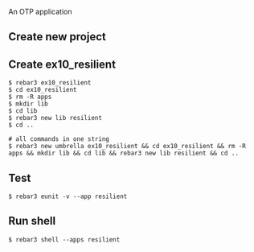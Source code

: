 An OTP application

Create new project
----	
Create ex10_resilient
----	
	$ rebar3 ex10_resilient
	$ cd ex10_resilient
	$ rm -R apps
	$ mkdir lib
	$ cd lib
	$ rebar3 new lib resilient
	$ cd ..
	
	# all commands in one string
	$ rebar3 new umbrella ex10_resilient && cd ex10_resilient && rm -R apps && mkdir lib && cd lib && rebar3 new lib resilient && cd ..

Test
-----
	$ rebar3 eunit -v --app resilient

Run shell
-----
	$ rebar3 shell --apps resilient
	